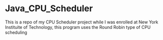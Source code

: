 # Java_CPU_Scheduler
This is a repo of my CPU Scheduler project while I was enrolled at New York Instituite of Technology, this program uses the Round Robin type of CPU scheduling
